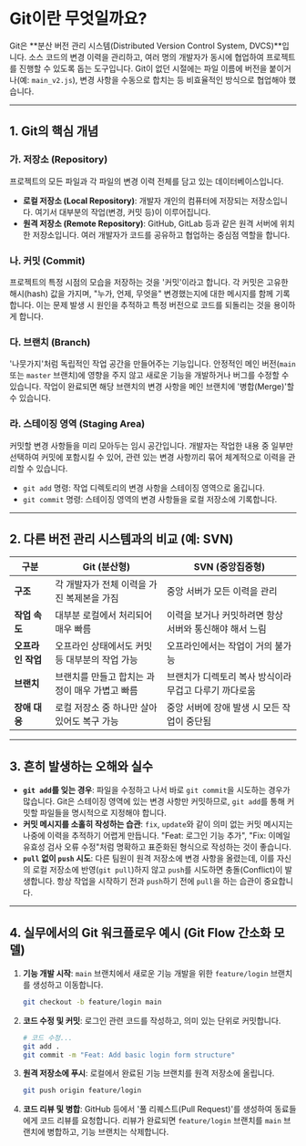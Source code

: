 # Git이란 무엇일까요?

Git은 **분산 버전 관리 시스템(Distributed Version Control System, DVCS)**입니다. 소스 코드의 변경 이력을 관리하고, 여러 명의 개발자가 동시에 협업하여 프로젝트를 진행할 수 있도록 돕는 도구입니다. Git이 없던 시절에는 파일 이름에 버전을 붙이거나(예: `main_v2.js`), 변경 사항을 수동으로 합치는 등 비효율적인 방식으로 협업해야 했습니다.

---

## 1. Git의 핵심 개념

### 가. 저장소 (Repository)

프로젝트의 모든 파일과 각 파일의 변경 이력 전체를 담고 있는 데이터베이스입니다.

- **로컬 저장소 (Local Repository)**: 개발자 개인의 컴퓨터에 저장되는 저장소입니다. 여기서 대부분의 작업(변경, 커밋 등)이 이루어집니다.
- **원격 저장소 (Remote Repository)**: GitHub, GitLab 등과 같은 원격 서버에 위치한 저장소입니다. 여러 개발자가 코드를 공유하고 협업하는 중심점 역할을 합니다.

### 나. 커밋 (Commit)

프로젝트의 특정 시점의 모습을 저장하는 것을 '커밋'이라고 합니다. 각 커밋은 고유한 해시(hash) 값을 가지며, "누가, 언제, 무엇을" 변경했는지에 대한 메시지를 함께 기록합니다. 이는 문제 발생 시 원인을 추적하고 특정 버전으로 코드를 되돌리는 것을 용이하게 합니다.

### 다. 브랜치 (Branch)

'나뭇가지'처럼 독립적인 작업 공간을 만들어주는 기능입니다. 안정적인 메인 버전(`main` 또는 `master` 브랜치)에 영향을 주지 않고 새로운 기능을 개발하거나 버그를 수정할 수 있습니다. 작업이 완료되면 해당 브랜치의 변경 사항을 메인 브랜치에 '병합(Merge)'할 수 있습니다.

### 라. 스테이징 영역 (Staging Area)

커밋할 변경 사항들을 미리 모아두는 임시 공간입니다. 개발자는 작업한 내용 중 일부만 선택하여 커밋에 포함시킬 수 있어, 관련 있는 변경 사항끼리 묶어 체계적으로 이력을 관리할 수 있습니다.

- `git add` 명령: 작업 디렉토리의 변경 사항을 스테이징 영역으로 옮깁니다.
- `git commit` 명령: 스테이징 영역의 변경 사항들을 로컬 저장소에 기록합니다.

---

## 2. 다른 버전 관리 시스템과의 비교 (예: SVN)

| 구분              | Git (분산형)                                   | SVN (중앙집중형)                                        |
| ----------------- | ---------------------------------------------- | ------------------------------------------------------- |
| **구조**          | 각 개발자가 전체 이력을 가진 복제본을 가짐     | 중앙 서버가 모든 이력을 관리                            |
| **작업 속도**     | 대부분 로컬에서 처리되어 매우 빠름             | 이력을 보거나 커밋하려면 항상 서버와 통신해야 해서 느림 |
| **오프라인 작업** | 오프라인 상태에서도 커밋 등 대부분의 작업 가능 | 오프라인에서는 작업이 거의 불가능                       |
| **브랜치**        | 브랜치를 만들고 합치는 과정이 매우 가볍고 빠름 | 브랜치가 디렉토리 복사 방식이라 무겁고 다루기 까다로움  |
| **장애 대응**     | 로컬 저장소 중 하나만 살아있어도 복구 가능     | 중앙 서버에 장애 발생 시 모든 작업이 중단됨             |

---

## 3. 흔히 발생하는 오해와 실수

- **`git add`를 잊는 경우**: 파일을 수정하고 나서 바로 `git commit`을 시도하는 경우가 많습니다. Git은 스테이징 영역에 있는 변경 사항만 커밋하므로, `git add`를 통해 커밋할 파일들을 명시적으로 지정해야 합니다.
- **커밋 메시지를 소홀히 작성하는 습관**: `fix`, `update`와 같이 의미 없는 커밋 메시지는 나중에 이력을 추적하기 어렵게 만듭니다. "Feat: 로그인 기능 추가", "Fix: 이메일 유효성 검사 오류 수정"처럼 명확하고 표준화된 형식으로 작성하는 것이 좋습니다.
- **`pull` 없이 `push` 시도**: 다른 팀원이 원격 저장소에 변경 사항을 올렸는데, 이를 자신의 로컬 저장소에 반영(`git pull`)하지 않고 `push`를 시도하면 충돌(Conflict)이 발생합니다. 항상 작업을 시작하기 전과 `push`하기 전에 `pull`을 하는 습관이 중요합니다.

---

## 4. 실무에서의 Git 워크플로우 예시 (Git Flow 간소화 모델)

1.  **기능 개발 시작**: `main` 브랜치에서 새로운 기능 개발을 위한 `feature/login` 브랜치를 생성하고 이동합니다.
    ```bash
    git checkout -b feature/login main
    ```
2.  **코드 수정 및 커밋**: 로그인 관련 코드를 작성하고, 의미 있는 단위로 커밋합니다.
    ```bash
    # 코드 수정...
    git add .
    git commit -m "Feat: Add basic login form structure"
    ```
3.  **원격 저장소에 푸시**: 로컬에서 완료된 기능 브랜치를 원격 저장소에 올립니다.
    ```bash
    git push origin feature/login
    ```
4.  **코드 리뷰 및 병합**: GitHub 등에서 '풀 리퀘스트(Pull Request)'를 생성하여 동료들에게 코드 리뷰를 요청합니다. 리뷰가 완료되면 `feature/login` 브랜치를 `main` 브랜치에 병합하고, 기능 브랜치는 삭제합니다.
